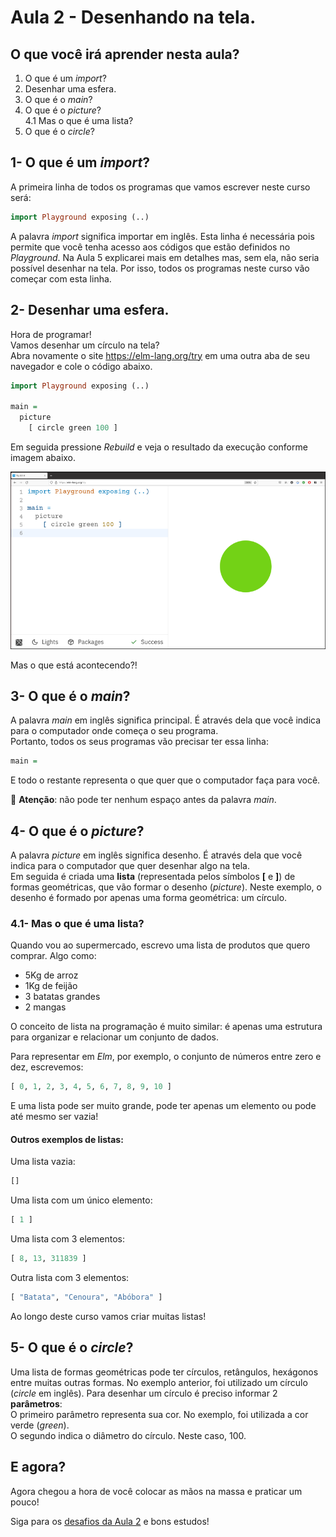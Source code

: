# Aula 2 - Desenhando na tela.

## O que você irá aprender nesta aula?

1. O que é um *import*?  
2. Desenhar uma esfera.  
3. O que é o *main*?  
4. O que é o *picture*?  
   4.1 Mas o que é uma lista?  
5. O que é o *circle*?  

## 1- O que é um *import*?

A primeira linha de todos os programas que vamos
escrever neste curso será:  

```haskell
import Playground exposing (..)
```

A palavra *import* significa importar em inglês. Esta linha é
necessária pois permite que você tenha acesso aos códigos 
que estão definidos no *Playground*. Na Aula 5 explicarei mais 
em detalhes mas, sem ela, não seria possível desenhar na tela. 
Por isso, todos os programas neste curso vão começar com esta linha.

## 2- Desenhar uma esfera.

Hora de programar!  
Vamos desenhar um círculo na tela?  
Abra novamente o site <a href='https://elm-lang.org/try' target='_blank'>https://elm-lang.org/try</a>
em uma outra aba de seu navegador e cole o código abaixo.

```haskell
import Playground exposing (..)

main =
  picture
    [ circle green 100 ]
```

Em seguida pressione *Rebuild* e veja o resultado da execução conforme imagem abaixo.  

![Desenhando um circulo](/resources/elm-lang-try-circulo.png)

Mas o que está acontecendo?!

## 3- O que é o *main*?

A palavra *main* em inglês significa principal.
É através dela que você indica para o computador
onde começa o seu programa.  
Portanto, todos os seus programas vão precisar
ter essa linha:

```haskell
main =
```

E todo o restante representa o que quer que
o computador faça para você.  

🚨 __Atenção__: não pode ter nenhum espaço antes da
palavra *main*. 

## 4- O que é o *picture*?

A palavra *picture* em inglês significa desenho.
É através dela que você indica para o computador
que quer desenhar algo na tela.  
Em seguida é criada uma **lista** (representada pelos
símbolos **[** e **]**) de formas geométricas, que 
vão formar o desenho (*picture*). Neste exemplo, o desenho 
é formado por apenas uma forma geométrica: um círculo.

### 4.1- Mas o que é uma lista?

Quando vou ao supermercado, escrevo uma lista
de produtos que quero comprar. Algo como:  
- 5Kg de arroz  
- 1Kg de feijão  
- 3 batatas grandes  
- 2 mangas  

O conceito de lista na programação é muito similar: é
apenas uma estrutura para organizar e relacionar um conjunto
de dados.

Para representar em *Elm*, por exemplo, o conjunto de
números entre zero e dez, escrevemos:  
```haskell
[ 0, 1, 2, 3, 4, 5, 6, 7, 8, 9, 10 ]
```
E uma lista pode ser muito grande, pode ter apenas um
elemento ou pode até mesmo ser vazia!

#### Outros exemplos de listas:

Uma lista vazia:  
```haskell
[]
```
Uma lista com um único elemento:  
```haskell
[ 1 ]
```

Uma lista com 3 elementos:  
```haskell
[ 8, 13, 311839 ]
```

Outra lista com 3 elementos:  
```haskell
[ "Batata", "Cenoura", "Abóbora" ]
```

Ao longo deste curso vamos criar muitas listas!

## 5- O que é o *circle*?

Uma lista de formas geométricas pode ter círculos,
retângulos, hexágonos entre muitas outras formas. 
No exemplo anterior, foi utilizado um círculo (*circle*
em inglês). Para desenhar um círculo é preciso
informar 2 **parâmetros**:  
O primeiro parâmetro representa sua cor. No
exemplo, foi utilizada a cor verde (*green*).  
O segundo indica o diâmetro do círculo. Neste caso, 100.

## E agora?

Agora chegou a hora de você colocar as mãos na massa
e praticar um pouco!

Siga para os [desafios da Aula 2](/aula_2_desafios.html) e bons estudos!
